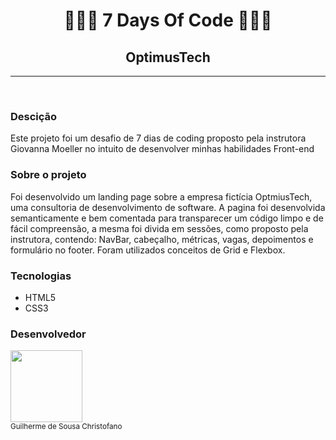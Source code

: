 <h1 style="text-align: center;">👨🏽‍💻 7 Days Of Code 👨🏽‍💻</h1>
    <h2 style="text-align: center;">OptimusTech</h2>
    <hr><br>
    <h3>Descição</h3>
    <p>Este projeto foi um desafio de 7 dias de coding proposto pela instrutora Giovanna Moeller no intuito de desenvolver minhas habilidades Front-end</p>
    <h3>Sobre o projeto</h3>
    <p>Foi desenvolvido um landing page sobre a empresa fictícia OptmiusTech, uma consultoria de desenvolvimento de software. 
        A pagina foi desenvolvida semanticamente e bem comentada para transparecer um código limpo e de fácil compreensão, 
        a mesma foi divida em sessões, como proposto pela instrutora, contendo: NavBar, cabeçalho, métricas, vagas, depoimentos e formulário no footer. 
        Foram utilizados conceitos de Grid e Flexbox. </p>
    <h3>Tecnologias</h3>
    <ul>
        <li>HTML5</li>
        <li>CSS3</li>
    </ul>
    <h3>Desenvolvedor</h3>
    <img src="https://avatars.githubusercontent.com/u/101649942?s=400&u=6e63ac2614368efd58ac9192d1344b4f15660179&v=4" width=115><br><sub>Guilherme de Sousa Christofano</sub>


